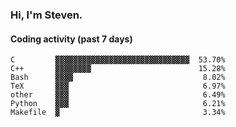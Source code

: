 ### Hi, I'm Steven.

#### Coding activity (past 7 days)
```
C         ▓▓▓▓▓▓▓▓▓▓▓▓▓▓▓▓▓▓▓▓▓▓▓▓▓▓▓▓▓▓  53.70%
C++       ▓▓▓▓▓▓▓▓                        15.28%
Bash      ▓▓▓▓                             8.02%
TeX       ▓▓▓                              6.97%
other     ▓▓▓                              6.49%
Python    ▓▓▓                              6.21%
Makefile  ▓                                3.34%
```
